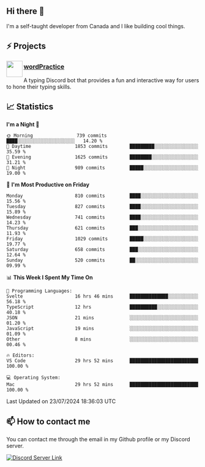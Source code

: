 <h2>Hi there 👋</h2>

<p>I'm a self-taught developer from Canada and I like building cool things.</p>

<h2>⚡ Projects</h2>

<img align="left" src="https://i.imgur.com/BIzs17V.png" width="42" height="42" />
<h3><a target="_blank" href="https://wordpractice.principle.sh/">wordPractice</a></h3>
<p>A typing Discord bot that provides a fun and interactive way for users to hone their typing skills.</p>

<h2>📈 Statistics</h2>

<!--START_SECTION:waka-->
**I'm a Night 🦉** 

```text
🌞 Morning                739 commits         ████░░░░░░░░░░░░░░░░░░░░░   14.20 % 
🌆 Daytime                1853 commits        █████████░░░░░░░░░░░░░░░░   35.59 % 
🌃 Evening                1625 commits        ████████░░░░░░░░░░░░░░░░░   31.21 % 
🌙 Night                  989 commits         █████░░░░░░░░░░░░░░░░░░░░   19.00 % 
```
📅 **I'm Most Productive on Friday** 

```text
Monday                   810 commits         ████░░░░░░░░░░░░░░░░░░░░░   15.56 % 
Tuesday                  827 commits         ████░░░░░░░░░░░░░░░░░░░░░   15.89 % 
Wednesday                741 commits         ████░░░░░░░░░░░░░░░░░░░░░   14.23 % 
Thursday                 621 commits         ███░░░░░░░░░░░░░░░░░░░░░░   11.93 % 
Friday                   1029 commits        █████░░░░░░░░░░░░░░░░░░░░   19.77 % 
Saturday                 658 commits         ███░░░░░░░░░░░░░░░░░░░░░░   12.64 % 
Sunday                   520 commits         ██░░░░░░░░░░░░░░░░░░░░░░░   09.99 % 
```


📊 **This Week I Spent My Time On** 

```text
💬 Programming Languages: 
Svelte                   16 hrs 46 mins      ██████████████░░░░░░░░░░░   56.18 % 
TypeScript               12 hrs              ██████████░░░░░░░░░░░░░░░   40.18 % 
JSON                     21 mins             ░░░░░░░░░░░░░░░░░░░░░░░░░   01.20 % 
JavaScript               19 mins             ░░░░░░░░░░░░░░░░░░░░░░░░░   01.09 % 
Other                    8 mins              ░░░░░░░░░░░░░░░░░░░░░░░░░   00.46 % 

🔥 Editors: 
VS Code                  29 hrs 52 mins      █████████████████████████   100.00 % 

💻 Operating System: 
Mac                      29 hrs 52 mins      █████████████████████████   100.00 % 
```


 Last Updated on 23/07/2024 18:36:03 UTC
<!--END_SECTION:waka-->

<h2>📫 How to contact me</h2>

You can contact me through the email in my Github profile or my Discord server.

[![Discord Server Link](https://dcbadge.vercel.app/api/server/DHnk46C)](https://discord.gg/DHnk46C)

